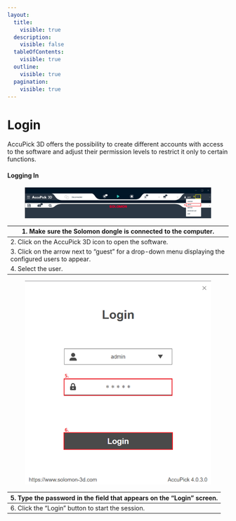 ```yaml
---
layout:
  title:
    visible: true
  description:
    visible: false
  tableOfContents:
    visible: true
  outline:
    visible: true
  pagination:
    visible: true
---
```


# Login

AccuPick 3D offers the possibility to create different accounts with access to the software and adjust their permission levels to restrict it only to certain functions.&#x20;

&#x20;

#### Logging In <a href="#_toc77165281" id="_toc77165281"></a>

<figure><img src="../.gitbook/assets/Logging In_1.png" alt=""><figcaption></figcaption></figure>

| 1.      Make sure the Solomon dongle is connected to the computer.                                         |
| ---------------------------------------------------------------------------------------------------------- |
| 2.      Click on the AccuPick 3D icon to open the software.                                                |
| 3.      Click on the arrow next to “guest” for a drop-down menu displaying the configured users to appear. |
| 4.      Select the user.                                                                                   |

&#x20;

<figure><img src="../.gitbook/assets/Logging In_2.png" alt=""><figcaption></figcaption></figure>

&#x20;

| 5.      Type the password in the field that appears on the “Login” screen. |
| -------------------------------------------------------------------------- |
| 6.      Click the “Login” button to start the session.                     |

&#x20;
